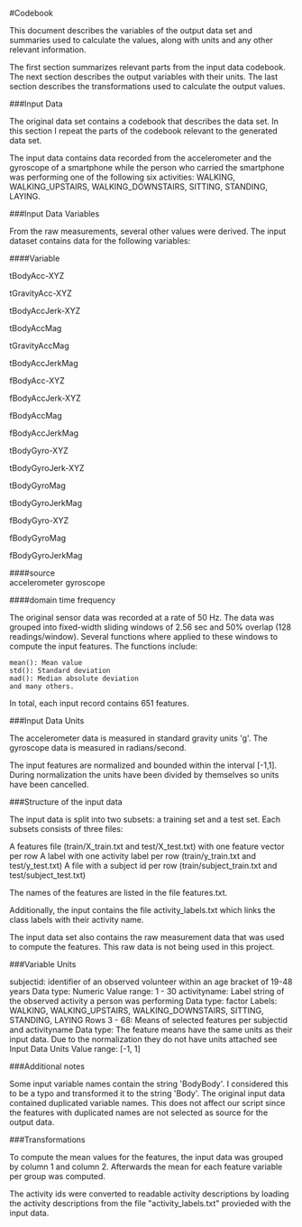 

#Codebook

This document describes the variables of the output data set and summaries used to calculate the values, along with units and any other relevant information.

The first section summarizes relevant parts from the input data codebook. The next section describes the output variables with their units. The last section describes the transformations used to calculate the output values.

###Input Data

The original data set contains a codebook that describes the data set. In this section I repeat the parts of the codebook relevant to the generated data set.

The input data contains data recorded from the accelerometer and the gyroscope of a smartphone while the person who carried the smartphone was performing one of the following six activities: WALKING, WALKING_UPSTAIRS, WALKING_DOWNSTAIRS, SITTING, STANDING, LAYING.

###Input Data Variables

From the raw measurements, several other values were derived. The input dataset contains data for the following variables:

####Variable 	

tBodyAcc-XYZ 	    

tGravityAcc-XYZ 

tBodyAccJerk-XYZ

tBodyAccMag 

tGravityAccMag 

tBodyAccJerkMag 

fBodyAcc-XYZ 

fBodyAccJerk-XYZ

fBodyAccMag

fBodyAccJerkMag 

tBodyGyro-XYZ

tBodyGyroJerk-XYZ 

tBodyGyroMag

tBodyGyroJerkMag 

fBodyGyro-XYZ

fBodyGyroMag

fBodyGyroJerkMag

####source 	
accelerometer
gyroscope

####domain
time
frequency


The original sensor data was recorded at a rate of 50 Hz. The data was grouped into fixed-width sliding windows of 2.56 sec and 50% overlap (128 readings/window). Several functions where applied to these windows to compute the input features. The functions include:

    mean(): Mean value
    std(): Standard deviation
    mad(): Median absolute deviation
    and many others.

In total, each input record contains 651 features.

###Input Data Units

The accelerometer data is measured in standard gravity units 'g'. The gyroscope data is measured in radians/second.

The input features are normalized and bounded within the interval [-1,1]. During normalization the units have been divided by themselves so units have been cancelled.

###Structure of the input data

The input data is split into two subsets: a training set and a test set. Each subsets consists of three files:

  A features file (train/X_train.txt and test/X_test.txt) with one feature vector per row
  A label with one activity label per row (train/y_train.txt and test/y_test.txt)
  A file with a subject id per row (train/subject_train.txt and test/subject_test.txt)

The names of the features are listed in the file features.txt.

Additionally, the input contains the file activity_labels.txt which links the class labels with their activity name.

The input data set also contains the raw measurement data that was used to compute the features. This raw data is not being used in this project.

###Variable Units

subjectid: identifier of an observed volunteer within an age bracket of 19-48 years
    Data type: Numeric
    Value range: 1 - 30
activityname: Label string of the observed activity a person was performing
    Data type: factor
    Labels: WALKING, WALKING_UPSTAIRS, WALKING_DOWNSTAIRS, SITTING, STANDING, LAYING
Rows 3 - 68: Means of selected features per subjectid and activityname
    Data type: The feature means have the same units as their input data. Due to the normalization they do not have units attached see Input Data Units
    Value range: [-1, 1]

###Additional notes

Some input variable names contain the string 'BodyBody'. I considered this to be a typo and transformed it to the string 'Body'.
The original input data contained duplicated variable names. This does not affect our script since the features with duplicated names are not selected as source for the output data.

###Transformations

To compute the mean values for the features, the input data was grouped by column 1 and column 2. Afterwards the mean for each feature variable per group was computed.

The activity ids were converted to readable activity descriptions by loading the activity descriptions from the file "activity_labels.txt" provieded with the input data.

